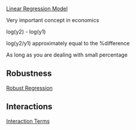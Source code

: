 ---
---

[Linear Regression Model](Linear%20Regression%20Model.md)

Very important concept in economics

log(y2) - log(y1)

log(y2/y1) approximately equal to the %difference

As long as you are dealing with small percentage

## Robustness

[Robust Regression](Robust%20Regression.md)

## Interactions

[Interaction Terms](Interaction%20Terms.md)
